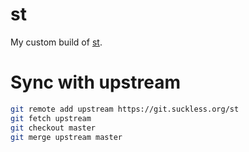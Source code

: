 # st
My custom build of [st](https://st.suckless.org/).

# Sync with upstream
```sh
git remote add upstream https://git.suckless.org/st
git fetch upstream
git checkout master
git merge upstream master
```
